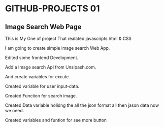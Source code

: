 # GITHUB-PROJECTS 01
## Image Search Web Page

This is My One of project That realated javascripts html & CSS

I am going to create simple image search Web App.

Edited some frontend Development.

Add a Image search Api from Unslpash.com.

And create variables for excute.

Created variable for user input-data.

Created  Function for search image.

Created Data variable holidng the all the json format all then jason data now we need.

Created variables and funtion for see more button 